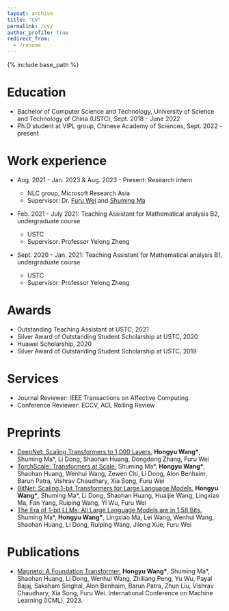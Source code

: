 ```yaml
---
layout: archive
title: "CV"
permalink: /cv/
author_profile: true
redirect_from:
  - /resume
---
```


{% include base_path %}

Education
======
* Bachelor of Computer Science and Technology, University of Science and Technology of China (USTC), Sept. 2018 - June 2022
* Ph.D student at VIPL group, Chinese Academy of Sciences, Sept. 2022 - present

Work experience
======
* Aug. 2021 - Jan. 2023 & Aug. 2023 - Present: Research intern
  * NLC group, Microsoft Research Asia
  * Supervisor: Dr. [Furu Wei](https://thegenerality.com/) and [Shuming Ma](https://shumingma.com/)

* Feb. 2021 - July 2021: Teaching Assistant for Mathematical analysis B2, undergraduate course
  * USTC
  * Supervisor: Professor Yelong Zheng

* Sept. 2020 - Jan. 2021: Teaching Assistant for Mathematical analysis B1, undergraduate course
  * USTC
  * Supervisor: Professor Yelong Zheng

Awards
======
* Outstanding Teaching Assistant at USTC, 2021
* Silver Award of Outstanding Student Scholarship at USTC, 2020
* Huawei Scholarship, 2020
* Silver Award of Outstanding Student Scholarship at USTC, 2019

Services
======
* Journal Reviewer: IEEE Transactions on Affective Computing.
* Conference Reviewer: ECCV, ACL Rolling Review

Preprints
======
* [DeepNet: Scaling Transformers to 1,000 Layers.](https://ustcwhy.github.io/publications/deepnet/) <b>Hongyu Wang*</b>, Shuming Ma*, Li Dong, Shaohan Huang, Dongdong Zhang, Furu Wei
* [TorchScale: Transformers at Scale.](https://ustcwhy.github.io/publications/torchscale/) Shuming Ma*, <b>Hongyu Wang*</b>, Shaohan Huang, Wenhui Wang, Zewen Chi, Li Dong, Alon Benhaim, Barun Patra, Vishrav Chaudhary, Xia Song, Furu Wei
* [BitNet: Scaling 1-bit Transformers for Large Language Models.](https://ustcwhy.github.io/publications/bitnet) <b>Hongyu Wang*</b>, Shuming Ma*, Li Dong, Shaohan Huang, Huaijie Wang, Lingxiao Ma, Fan Yang, Ruiping Wang, Yi Wu, Furu Wei
* [The Era of 1-bit LLMs: All Large Language Models are in 1.58 Bits.](https://ustcwhy.github.io/publications/bitnet_b1_58) Shuming Ma*, <b>Hongyu Wang*</b>, Lingxiao Ma, Lei Wang, Wenhui Wang, Shaohan Huang, Li Dong, Ruiping Wang, Jilong Xue, Furu Wei

Publications
======
* [Magneto: A Foundation Transformer.](https://ustcwhy.github.io/publications/foundation_transformer/) <b>Hongyu Wang*</b>, Shuming Ma*, Shaohan Huang, Li Dong, Wenhui Wang, Zhiliang Peng, Yu Wu, Payal Bajaj, Saksham Singhal, Alon Benhaim, Barun Patra, Zhun Liu, Vishrav Chaudhary, Xia Song, Furu Wei. International Conference on Machine Learning (ICML), 2023.
  
<!-- Talks
======
  <ul>{% for post in site.talks %}
    {% include archive-single-talk-cv.html %}
  {% endfor %}</ul>
  
Teaching
======
  <ul>{% for post in site.teaching %}
    {% include archive-single-cv.html %}
  {% endfor %}</ul>
  
Service and leadership
======
* Currently signed in to 43 different slack teams -->

